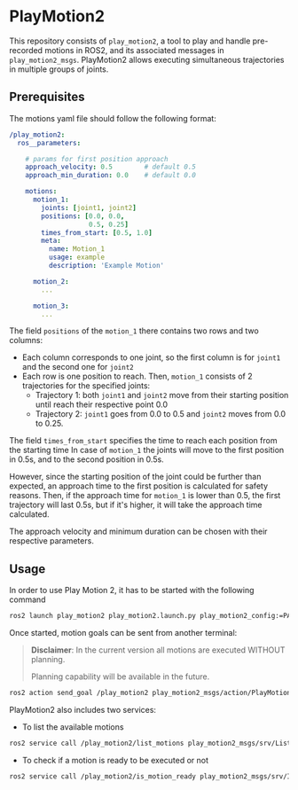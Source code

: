 # PlayMotion2

This repository consists of `play_motion2`, a tool to play and handle pre-recorded motions in ROS2,
and its associated messages in `play_motion2_msgs`.
PlayMotion2 allows executing simultaneous trajectories in multiple groups of joints.

## Prerequisites

The motions yaml file should follow the following format:

```yaml
/play_motion2:
  ros__parameters:

    # params for first position approach
    approach_velocity: 0.5        # default 0.5
    approach_min_duration: 0.0    # default 0.0

    motions:
      motion_1:
        joints: [joint1, joint2]
        positions: [0.0, 0.0,
                    0.5, 0.25]
        times_from_start: [0.5, 1.0]
        meta:
          name: Motion_1
          usage: example
          description: 'Example Motion'

      motion_2:
        ...

      motion_3:
        ...
```

The field `positions` of the `motion_1` there contains two rows and two columns:
- Each column corresponds to one joint, so the first column is for `joint1` and the second one for `joint2`
- Each row is one position to reach. Then, `motion_1` consists of 2 trajectories for the specified joints:
  - Trajectory 1: both `joint1` and `joint2` move from their starting position until reach their respective point 0.0
  - Trajectory 2: `joint1` goes from 0.0 to 0.5 and `joint2` moves from 0.0 to 0.25.

The field `times_from_start` specifies the time to reach each position from the starting time
In case of `motion_1` the joints will move to the first position in 0.5s, and to the second position in 0.5s.

However, since the starting position of the joint could be further than expected,
an approach time to the first position is calculated for safety reasons.
Then, if the approach time for `motion_1` is lower than 0.5, the first trajectory will last 0.5s,
but if it's higher, it will take the approach time calculated.

The approach velocity and minimum duration can be chosen with their respective parameters.

## Usage

In order to use Play Motion 2, it has to be started with the following command

```bash
ros2 launch play_motion2 play_motion2.launch.py play_motion2_config:=PATH_TO_MOTIONS_YAML [use_sim_time:=false]
```

Once started, motion goals can be sent from another terminal:

> **Disclaimer**: In the current version all motions are executed WITHOUT planning.
>
> Planning capability will be available in the future.

```bash
ros2 action send_goal /play_motion2 play_motion2_msgs/action/PlayMotion2 "motion_name: motion_1"
```

PlayMotion2 also includes two services:

- To list the available motions

```bash
ros2 service call /play_motion2/list_motions play_motion2_msgs/srv/ListMotions
```

- To check if a motion is ready to be executed or not

```bash
ros2 service call /play_motion2/is_motion_ready play_motion2_msgs/srv/IsMotionReady "motion_key: motion_1"
```
